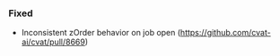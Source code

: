 ### Fixed

- Inconsistent zOrder behavior on job open
  (<https://github.com/cvat-ai/cvat/pull/8669>)
